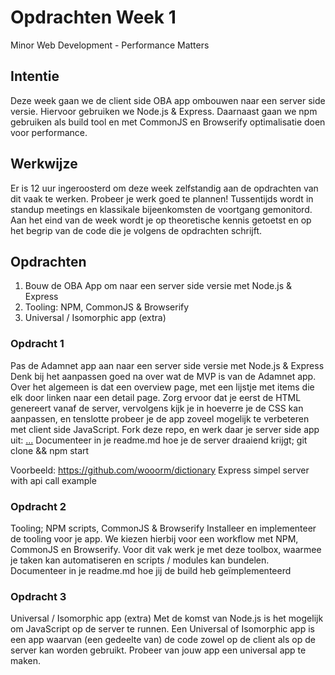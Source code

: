 # Opdrachten Week 1
Minor Web Development - Performance Matters

## Intentie
Deze week gaan we de client side OBA app ombouwen naar een server side versie. Hiervoor gebruiken we Node.js & Express. Daarnaast gaan we npm gebruiken als build tool en met CommonJS en Browserify optimalisatie doen voor performance.

## Werkwijze
Er is 12 uur ingeroosterd om deze week zelfstandig aan de opdrachten van dit vaak te werken. Probeer je werk goed te plannen! Tussentijds wordt in standup meetings en klassikale bijeenkomsten de voortgang gemonitord. Aan het eind van de week wordt je op theoretische kennis getoetst en op het begrip van de code die je volgens de opdrachten schrijft.

## Opdrachten
1. Bouw de OBA App om naar een server side versie met Node.js & Express
2. Tooling: NPM, CommonJS & Browserify
3. Universal / Isomorphic app (extra)

### Opdracht 1
Pas de Adamnet app aan naar een server side versie met Node.js & Express
Denk bij het aanpassen goed na over wat de MVP is van de Adamnet app. Over het algemeen is dat een overview page, met een lijstje met items die elk door linken naar een detail page. Zorg ervoor dat je eerst de HTML genereert vanaf de server, vervolgens kijk je in hoeverre je de CSS kan aanpassen, en tenslotte probeer je de app zoveel mogelijk te verbeteren met client side JavaScript. 
Fork deze repo, en werk daar je server side app uit: [...](...)
Documenteer in je readme.md hoe je de server draaiend krijgt; git clone && npm start  

Voorbeeld: 
https://github.com/wooorm/dictionary
Express simpel server with api call example

### Opdracht 2
Tooling; NPM scripts, CommonJS & Browserify
Installeer en implementeer de tooling voor je app. We kiezen hierbij voor een workflow met NPM, CommonJS en Browserify. Voor dit vak werk je met deze toolbox, waarmee je taken kan automatiseren en scripts / modules kan bundelen. 
Documenteer in je readme.md hoe jij de build heb geïmplementeerd

### Opdracht 3
Universal / Isomorphic app (extra)
Met de komst van Node.js is het mogelijk om JavaScript op de server te runnen. Een Universal of Isomorphic app is een app waarvan (een gedeelte van) de code zowel op de client als op de server kan worden gebruikt. Probeer van jouw app een universal app te maken.
